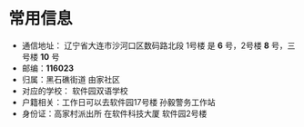 # 常用信息

- 通信地址： 辽宁省大连市沙河口区数码路北段
    1号楼 是 **6** 号，2号楼  **8** 号，三号楼 **10** 号
- 邮编：**116023**
- 归属：黑石礁街道   由家社区
- 对应的学校： 软件园双语学校
- 户籍相关：工作日可以去软件园17号楼 孙毅警务工作站
- 身份证：高家村派出所  在软件科技大厦 软件园2号楼  
